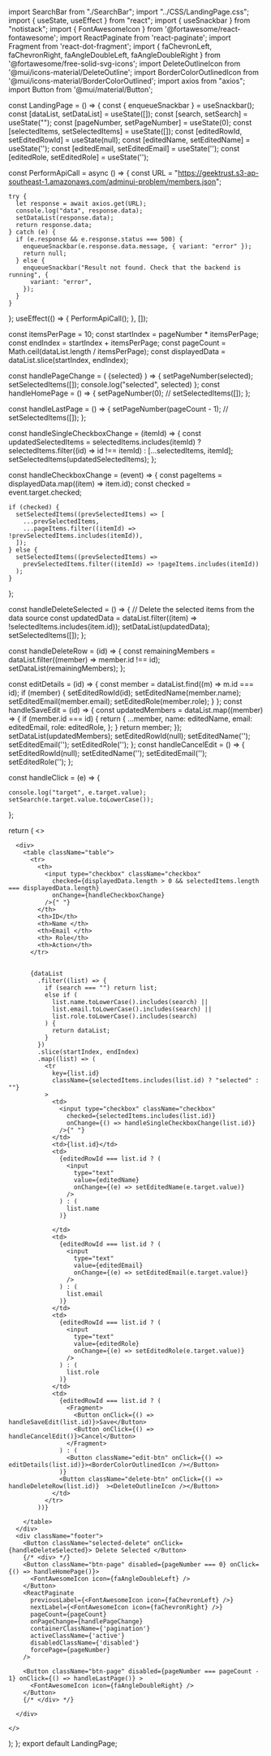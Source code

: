 import SearchBar from "./SearchBar";
import "../CSS/LandingPage.css";
import { useState, useEffect } from "react";
import { useSnackbar } from "notistack";
import { FontAwesomeIcon } from '@fortawesome/react-fontawesome';
import ReactPaginate from 'react-paginate';
import Fragment from 'react-dot-fragment';
import { faChevronLeft, faChevronRight, faAngleDoubleLeft, faAngleDoubleRight } from '@fortawesome/free-solid-svg-icons';
import DeleteOutlineIcon from '@mui/icons-material/DeleteOutline';
import BorderColorOutlinedIcon from '@mui/icons-material/BorderColorOutlined';
import axios from "axios";
import Button from '@mui/material/Button';

const LandingPage = () => {
  const { enqueueSnackbar } = useSnackbar();
  const [dataList, setDataList] = useState([]);
  const [search, setSearch] = useState("");
  const [pageNumber, setPageNumber] = useState(0);
  const [selectedItems, setSelectedItems] = useState([]); const [editedRowId, setEditedRowId] = useState(null);
  const [editedName, setEditedName] = useState('');
  const [editedEmail, setEditedEmail] = useState('');
  const [editedRole, setEditedRole] = useState('');



  const PerformApiCall = async () => {
    const URL =
      "https://geektrust.s3-ap-southeast-1.amazonaws.com/adminui-problem/members.json";

    try {
      let response = await axios.get(URL);
      console.log("data", response.data);
      setDataList(response.data);
      return response.data;
    } catch (e) {
      if (e.response && e.response.status === 500) {
        enqueueSnackbar(e.response.data.message, { variant: "error" });
        return null;
      } else {
        enqueueSnackbar("Result not found. Check that the backend is running", {
          variant: "error",
        });
      }
    }
  };
  useEffect(() => {
    PerformApiCall();
  }, []);

  const itemsPerPage = 10;
  const startIndex = pageNumber * itemsPerPage;
  const endIndex = startIndex + itemsPerPage;
  const pageCount = Math.ceil(dataList.length / itemsPerPage);
  const displayedData = dataList.slice(startIndex, endIndex);

  const handlePageChange = ( {selected} ) => {
    setPageNumber(selected);
    setSelectedItems([]);
    console.log("selected", selected)
  };
  const handleHomePage = () => {
    setPageNumber(0);
    // setSelectedItems([]);
  };
  
  const handleLastPage = () => {
    setPageNumber(pageCount - 1);
    // setSelectedItems([]);
  };

  const handleSingleCheckboxChange = (itemId) => {
    const updatedSelectedItems = selectedItems.includes(itemId)
      ? selectedItems.filter((id) => id !== itemId)
      : [...selectedItems, itemId];
    setSelectedItems(updatedSelectedItems);
  };

  const handleCheckboxChange = (event) => {
    const pageItems = displayedData.map((item) => item.id);
    const checked = event.target.checked;

    if (checked) {
      setSelectedItems((prevSelectedItems) => [
        ...prevSelectedItems,
        ...pageItems.filter((itemId) => !prevSelectedItems.includes(itemId)),
      ]);
    } else {
      setSelectedItems((prevSelectedItems) =>
        prevSelectedItems.filter((itemId) => !pageItems.includes(itemId))
      );
    }
  };

  const handleDeleteSelected = () => {
    // Delete the selected items from the data source
    const updatedData = dataList.filter((item) => !selectedItems.includes(item.id));
    setDataList(updatedData);
    setSelectedItems([]);
  };

  const handleDeleteRow = (id) => {
    const remainingMembers = dataList.filter((member) => member.id !== id);
    setDataList(remainingMembers);
  };

  const editDetails = (id) => {
    const member = dataList.find((m) => m.id === id);
    if (member) {
      setEditedRowId(id);
      setEditedName(member.name);
      setEditedEmail(member.email);
      setEditedRole(member.role);
    }
  };
  const handleSaveEdit = (id) => {
    const updatedMembers = dataList.map((member) => {
      if (member.id === id) {
        return {
          ...member,
          name: editedName,
          email: editedEmail,
          role: editedRole,
        };
      }
      return member;
    });
    setDataList(updatedMembers);
    setEditedRowId(null);
    setEditedName('');
    setEditedEmail('');
    setEditedRole('');
  };
  const handleCancelEdit = () => {
    setEditedRowId(null);
    setEditedName('');
    setEditedEmail('');
    setEditedRole('');
  };

  const handleClick = (e) => {

    console.log("target", e.target.value);
    setSearch(e.target.value.toLowerCase());
  };

  return (
    <>
      <div className="Search">
        <SearchBar handleClick={handleClick} />
      </div>

      <div>
        <table className="table">
          <tr>
            <th>
              <input type="checkbox" className="checkbox"
                checked={displayedData.length > 0 && selectedItems.length === displayedData.length}
                onChange={handleCheckboxChange}
              />{" "}
            </th>
            <th>ID</th>
            <th>Name </th>
            <th>Email </th>
            <th> Role</th>
            <th>Action</th>
          </tr>


          {dataList
            .filter((list) => {
              if (search === "") return list;
              else if (
                list.name.toLowerCase().includes(search) ||
                list.email.toLowerCase().includes(search) ||
                list.role.toLowerCase().includes(search)
              ) {
                return dataList;
              }
            })
            .slice(startIndex, endIndex)
            .map((list) => (
              <tr
                key={list.id}
                className={selectedItems.includes(list.id) ? "selected" : ""}
              >
                <td>
                  <input type="checkbox" className="checkbox"
                    checked={selectedItems.includes(list.id)}
                    onChange={() => handleSingleCheckboxChange(list.id)}
                  />{" "}
                </td>
                <td>{list.id}</td>
                <td>
                  {editedRowId === list.id ? (
                    <input
                      type="text"
                      value={editedName}
                      onChange={(e) => setEditedName(e.target.value)}
                    />
                  ) : (
                    list.name
                  )}

                </td>
                <td>
                  {editedRowId === list.id ? (
                    <input
                      type="text"
                      value={editedEmail}
                      onChange={(e) => setEditedEmail(e.target.value)}
                    />
                  ) : (
                    list.email
                  )}
                </td>
                <td>
                  {editedRowId === list.id ? (
                    <input
                      type="text"
                      value={editedRole}
                      onChange={(e) => setEditedRole(e.target.value)}
                    />
                  ) : (
                    list.role
                  )}
                </td>
                <td>
                  {editedRowId === list.id ? (
                    <Fragment>
                      <Button onClick={() => handleSaveEdit(list.id)}>Save</Button>
                      <Button onClick={() => handleCancelEdit()}>Cancel</Button>
                    </Fragment>
                  ) : (
                    <Button className="edit-btn" onClick={() => editDetails(list.id)}><BorderColorOutlinedIcon /></Button>
                  )}
                  <Button className="delete-btn" onClick={() => handleDeleteRow(list.id)}  ><DeleteOutlineIcon /></Button>
                </td>
              </tr>
            ))}

        </table>
      </div>
      <div className="footer">
        <Button className="selected-delete" onClick={handleDeleteSelected}> Delete Selected </Button>
        {/* <div> */}
        <Button className="btn-page" disabled={pageNumber === 0} onClick={() => handleHomePage()}>
          <FontAwesomeIcon icon={faAngleDoubleLeft} />
        </Button>
        <ReactPaginate
          previousLabel={<FontAwesomeIcon icon={faChevronLeft} />}
          nextLabel={<FontAwesomeIcon icon={faChevronRight} />}
          pageCount={pageCount}
          onPageChange={handlePageChange}
          containerClassName={'pagination'}
          activeClassName={'active'}
          disabledClassName={'disabled'}
          forcePage={pageNumber}
        />

        <Button className="btn-page" disabled={pageNumber === pageCount - 1} onClick={() => handleLastPage()} >
          <FontAwesomeIcon icon={faAngleDoubleRight} />
        </Button>
        {/* </div> */}

      </div>

    </>
  );
};
export default LandingPage;
